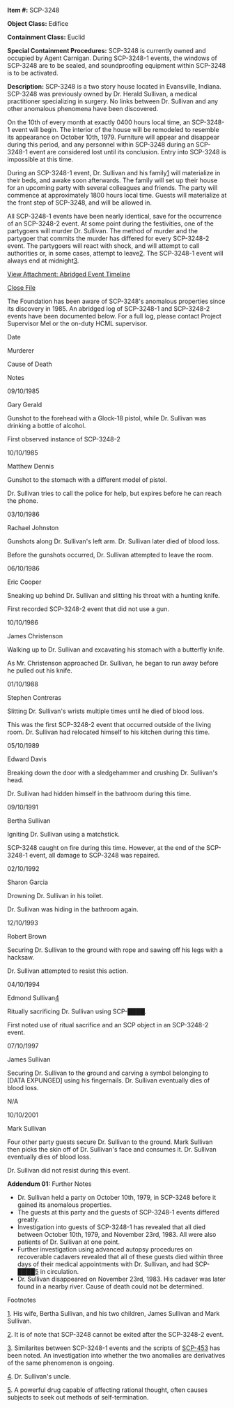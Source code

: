 **Item #:** SCP-3248

**Object Class:** Edifice

**Containment Class:** Euclid

**Special Containment Procedures:** SCP-3248 is currently owned and occupied by Agent Carnigan. During SCP-3248-1 events, the windows of SCP-3248 are to be sealed, and soundproofing equipment within SCP-3248 is to be activated.

**Description:** SCP-3248 is a two story house located in Evansville, Indiana. SCP-3248 was previously owned by Dr. Herald Sullivan, a medical practitioner specializing in surgery. No links between Dr. Sullivan and any other anomalous phenomena have been discovered.

On the 10th of every month at exactly 0400 hours local time, an SCP-3248-1 event will begin. The interior of the house will be remodeled to resemble its appearance on October 10th, 1979. Furniture will appear and disappear during this period, and any personnel within SCP-3248 during an SCP-3248-1 event are considered lost until its conclusion. Entry into SCP-3248 is impossible at this time.

During an SCP-3248-1 event, Dr. Sullivan and his family[1](javascript:;) will materialize in their beds, and awake soon afterwards. The family will set up their house for an upcoming party with several colleagues and friends. The party will commence at approximately 1800 hours local time. Guests will materialize at the front step of SCP-3248, and will be allowed in.

All SCP-3248-1 events have been nearly identical, save for the occurrence of an SCP-3248-2 event. At some point during the festivities, one of the partygoers will murder Dr. Sullivan. The method of murder and the partygoer that commits the murder has differed for every SCP-3248-2 event. The partygoers will react with shock, and will attempt to call authorities or, in some cases, attempt to leave[2](javascript:;). The SCP-3248-1 event will always end at midnight[3](javascript:;).

[View Attachment: Abridged Event Timeline](javascript:;)

[Close File](javascript:;)

The Foundation has been aware of SCP-3248's anomalous properties since its discovery in 1985. An abridged log of SCP-3248-1 and SCP-3248-2 events have been documented below. For a full log, please contact Project Supervisor Mel or the on-duty HCML supervisor.

Date

Murderer

Cause of Death

Notes

09/10/1985

Gary Gerald

Gunshot to the forehead with a Glock-18 pistol, while Dr. Sullivan was drinking a bottle of alcohol.

First observed instance of SCP-3248-2

10/10/1985

Matthew Dennis

Gunshot to the stomach with a different model of pistol.

Dr. Sullivan tries to call the police for help, but expires before he can reach the phone.

03/10/1986

Rachael Johnston

Gunshots along Dr. Sullivan's left arm. Dr. Sullivan later died of blood loss.

Before the gunshots occurred, Dr. Sullivan attempted to leave the room.

06/10/1986

Eric Cooper

Sneaking up behind Dr. Sullivan and slitting his throat with a hunting knife.

First recorded SCP-3248-2 event that did not use a gun.

10/10/1986

James Christenson

Walking up to Dr. Sullivan and excavating his stomach with a butterfly knife.

As Mr. Christenson approached Dr. Sullivan, he began to run away before he pulled out his knife.

01/10/1988

Stephen Contreras

Slitting Dr. Sullivan's wrists multiple times until he died of blood loss.

This was the first SCP-3248-2 event that occurred outside of the living room. Dr. Sullivan had relocated himself to his kitchen during this time.

05/10/1989

Edward Davis

Breaking down the door with a sledgehammer and crushing Dr. Sullivan's head.

Dr. Sullivan had hidden himself in the bathroom during this time.

09/10/1991

Bertha Sullivan

Igniting Dr. Sullivan using a matchstick.

SCP-3248 caught on fire during this time. However, at the end of the SCP-3248-1 event, all damage to SCP-3248 was repaired.

02/10/1992

Sharon Garcia

Drowning Dr. Sullivan in his toilet.

Dr. Sullivan was hiding in the bathroom again.

12/10/1993

Robert Brown

Securing Dr. Sullivan to the ground with rope and sawing off his legs with a hacksaw.

Dr. Sullivan attempted to resist this action.

04/10/1994

Edmond Sullivan[4](javascript:;)

Ritually sacrificing Dr. Sullivan using SCP-████.

First noted use of ritual sacrifice and an SCP object in an SCP-3248-2 event.

07/10/1997

James Sullivan

Securing Dr. Sullivan to the ground and carving a symbol belonging to \[DATA EXPUNGED\] using his fingernails. Dr. Sullivan eventually dies of blood loss.

N/A

10/10/2001

Mark Sullivan

Four other party guests secure Dr. Sullivan to the ground. Mark Sullivan then picks the skin off of Dr. Sullivan's face and consumes it. Dr. Sullivan eventually dies of blood loss.

Dr. Sullivan did not resist during this event.

**Addendum 01:** Further Notes

*   Dr. Sullivan held a party on October 10th, 1979, in SCP-3248 before it gained its anomalous properties.
*   The guests at this party and the guests of SCP-3248-1 events differed greatly.
*   Investigation into guests of SCP-3248-1 has revealed that all died between October 10th, 1979, and November 23rd, 1983. All were also patients of Dr. Sullivan at one point.
*   Further investigation using advanced autopsy procedures on recoverable cadavers revealed that all of these guests died within three days of their medical appointments with Dr. Sullivan, and had SCP-████[5](javascript:;) in circulation.
*   Dr. Sullivan disappeared on November 23rd, 1983. His cadaver was later found in a nearby river. Cause of death could not be determined.

Footnotes

[1](javascript:;). His wife, Bertha Sullivan, and his two children, James Sullivan and Mark Sullivan.

[2](javascript:;). It is of note that SCP-3248 cannot be exited after the SCP-3248-2 event.

[3](javascript:;). Similarites between SCP-3248-1 events and the scripts of [SCP-453](/scp-453) has been noted. An investigation into whether the two anomalies are derivatives of the same phenomenon is ongoing.

[4](javascript:;). Dr. Sullivan's uncle.

[5](javascript:;). A powerful drug capable of affecting rational thought, often causes subjects to seek out methods of self-termination.